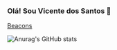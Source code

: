 ### Olá! Sou Vicente dos Santos 👋

<a href="https://beacons.ai/santosvicente">Beacons</a>

![Anurag's GitHub stats](https://github-readme-stats.vercel.app/api?username=SantosVicente&show_icons=true&count_private=true&theme=tokyonight)
